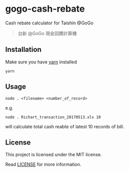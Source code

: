 # gogo-cash-rebate

Cash rebate calculator for Taishin @GoGo

> 台新 @GoGo 現金回饋計算機

## Installation

Make sure you have [yarn](https://yarnpkg.com/) installed

```
yarn
```

## Usage

`node . <filename> <number_of_record>`

e.g.

```
node . Richart_transaction_20170513.xls 10
```

will calculate total cash reabte of latest 10 records of bill.

## License

This project is licensed under the MIT license.

Read [LICENSE](LICENSE) for more information.
